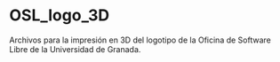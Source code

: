 # OSL_logo_3D
Archivos para la impresión en 3D del logotipo de la Oficina de Software Libre de la Universidad de Granada.
